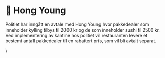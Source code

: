 # 🐉 Hong Young

Politiet har inngått en avtale med Hong Young hvor pakkedealer som inneholder kylling tilbys til 2000 kr og de som inneholder sushi til 2500 kr. Ved implementering av kantine hos politiet vil restauranten levere et bestemt antall pakkedealer til en rabattert pris, som vil bli avtalt separat.

\
